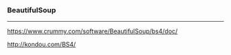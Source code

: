 ### BeautifulSoup
---
https://www.crummy.com/software/BeautifulSoup/bs4/doc/

http://kondou.com/BS4/

```
```

```
```

```
```

